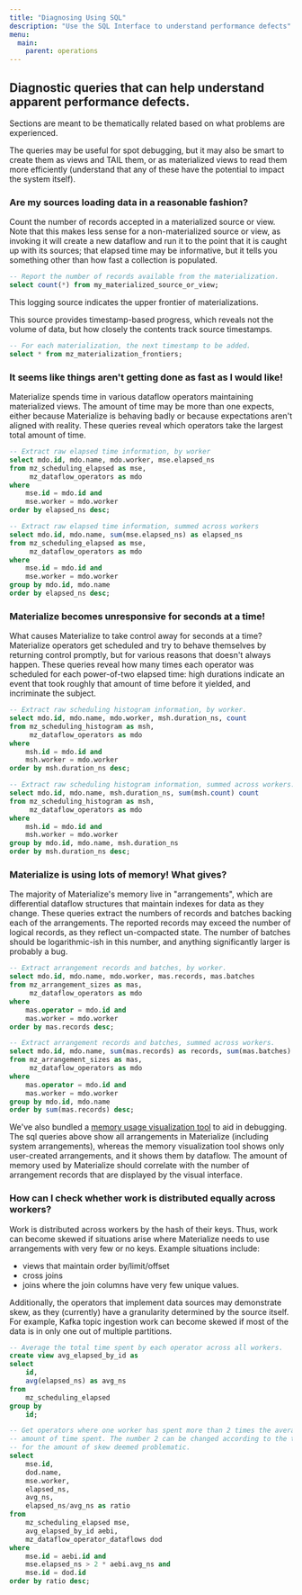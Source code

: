 ```yaml
---
title: "Diagnosing Using SQL"
description: "Use the SQL Interface to understand performance defects"
menu:
  main:
    parent: operations
---
```


## Diagnostic queries that can help understand apparent performance defects.

Sections are meant to be thematically related based on what problems are
experienced.

The queries may be useful for spot debugging, but it may also be smart
to create them as views and TAIL them, or as materialized views to read
them more efficiently (understand that any of these have the potential
to impact the system itself).

### Are my sources loading data in a reasonable fashion?

Count the number of records accepted in a materialized source or view.
Note that this makes less sense for a non-materialized source or view,
as invoking it will create a new dataflow and run it to the point that
it is caught up with its sources; that elapsed time may be informative,
but it tells you something other than how fast a collection is populated.

```sql
-- Report the number of records available from the materialization.
select count(*) from my_materialized_source_or_view;
```

This logging source indicates the upper frontier of materializations.

This source provides timestamp-based progress, which reveals not the
volume of data, but how closely the contents track source timestamps.
```sql
-- For each materialization, the next timestamp to be added.
select * from mz_materialization_frontiers;
```

### It seems like things aren't getting done as fast as I would like!

Materialize spends time in various dataflow operators maintaining
materialized views. The amount of time may be more than one expects,
either because Materialize is behaving badly or because expectations
aren't aligned with reality. These queries reveal which operators
take the largest total amount of time.

```sql
-- Extract raw elapsed time information, by worker
select mdo.id, mdo.name, mdo.worker, mse.elapsed_ns
from mz_scheduling_elapsed as mse,
     mz_dataflow_operators as mdo
where
    mse.id = mdo.id and
    mse.worker = mdo.worker
order by elapsed_ns desc;
```

```sql
-- Extract raw elapsed time information, summed across workers
select mdo.id, mdo.name, sum(mse.elapsed_ns) as elapsed_ns
from mz_scheduling_elapsed as mse,
     mz_dataflow_operators as mdo
where
    mse.id = mdo.id and
    mse.worker = mdo.worker
group by mdo.id, mdo.name
order by elapsed_ns desc;
```

### Materialize becomes unresponsive for seconds at a time!

What causes Materialize to take control away for seconds
at a time? Materialize operators get scheduled and try to
behave themselves by returning control promptly, but for
various reasons that doesn't always happen. These queries
reveal how many times each operator was scheduled for each
power-of-two elapsed time: high durations indicate an event
that took roughly that amount of time before it yielded,
and incriminate the subject.

```sql
-- Extract raw scheduling histogram information, by worker.
select mdo.id, mdo.name, mdo.worker, msh.duration_ns, count
from mz_scheduling_histogram as msh,
     mz_dataflow_operators as mdo
where
    msh.id = mdo.id and
    msh.worker = mdo.worker
order by msh.duration_ns desc;
```

```sql
-- Extract raw scheduling histogram information, summed across workers.
select mdo.id, mdo.name, msh.duration_ns, sum(msh.count) count
from mz_scheduling_histogram as msh,
     mz_dataflow_operators as mdo
where
    msh.id = mdo.id and
    msh.worker = mdo.worker
group by mdo.id, mdo.name, msh.duration_ns
order by msh.duration_ns desc;
```

### Materialize is using lots of memory! What gives?

The majority of Materialize's memory live in "arrangements", which
are differential dataflow structures that maintain indexes for data
as they change. These queries extract the numbers of records and
batches backing each of the arrangements. The reported records may
exceed the number of logical records, as they reflect un-compacted
state. The number of batches should be logarithmic-ish in this
number, and anything significantly larger is probably a bug.

```sql
-- Extract arrangement records and batches, by worker.
select mdo.id, mdo.name, mdo.worker, mas.records, mas.batches
from mz_arrangement_sizes as mas,
     mz_dataflow_operators as mdo
where
    mas.operator = mdo.id and
    mas.worker = mdo.worker
order by mas.records desc;
```

```sql
-- Extract arrangement records and batches, summed across workers.
select mdo.id, mdo.name, sum(mas.records) as records, sum(mas.batches) as batches
from mz_arrangement_sizes as mas,
     mz_dataflow_operators as mdo
where
    mas.operator = mdo.id and
    mas.worker = mdo.worker
group by mdo.id, mdo.name
order by sum(mas.records) desc;
```

We've also bundled a [memory usage visualization tool](https://materialize.com/docs/ops/monitoring/#memory-usage-visualization)
to aid in debugging. The sql queries above show all arrangements in Materialize
(including system arrangements), whereas the memory visualization tool shows
only user-created arrangements, and it shows them by dataflow. The amount of
memory used by Materialize should correlate with the number of arrangement
records that are displayed by the visual interface.

### How can I check whether work is distributed equally across workers?

Work is distributed across workers by the hash of their keys. Thus, work can
become skewed if situations arise where Materialize needs to use arrangements
with very few or no keys. Example situations include:
* views that maintain order by/limit/offset
* cross joins
* joins where the join columns have very few unique values.

Additionally, the operators that implement data sources may demonstrate skew, as
they (currently) have a granularity determined by the source itself. For
example, Kafka topic ingestion work can become skewed if most of the data is in
only one out of multiple partitions.

```sql
-- Average the total time spent by each operator across all workers.
create view avg_elapsed_by_id as
select
    id,
    avg(elapsed_ns) as avg_ns
from
    mz_scheduling_elapsed
group by
    id;

-- Get operators where one worker has spent more than 2 times the average
-- amount of time spent. The number 2 can be changed according to the threshold
-- for the amount of skew deemed problematic.
select
    mse.id,
    dod.name,
    mse.worker,
    elapsed_ns,
    avg_ns,
    elapsed_ns/avg_ns as ratio
from
    mz_scheduling_elapsed mse,
    avg_elapsed_by_id aebi,
    mz_dataflow_operator_dataflows dod
where
    mse.id = aebi.id and
    mse.elapsed_ns > 2 * aebi.avg_ns and
    mse.id = dod.id
order by ratio desc;
```
